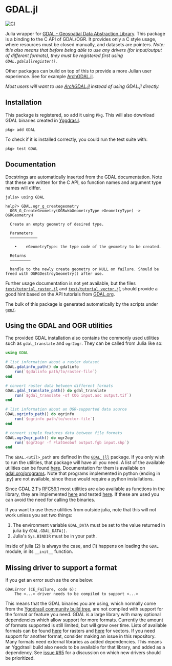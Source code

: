 # GDAL.jl
[![CI](https://github.com/JuliaGeo/GDAL.jl/workflows/CI/badge.svg)](https://github.com/JuliaGeo/GDAL.jl/actions?query=workflow%3ACI)

Julia wrapper for [GDAL - Geospatial Data Abstraction Library](http://gdal.org/). This
package is a binding to the C API of GDAL/OGR. It provides only a C style usage, where
resources must be closed manually, and datasets are pointers. *Note: this also means that
before being able to use any drivers (for input/output of different formats), they must be
registered first using `GDAL.gdalallregister()`.*

Other packages can build on top of this to provide a more Julian user experience. See for
example [ArchGDAL.jl](https://github.com/yeesian/ArchGDAL.jl).

*Most users will want to use [ArchGDAL.jl](https://github.com/yeesian/ArchGDAL.jl) instead
of using GDAL.jl directly.*

## Installation
This package is registered, so add it using `Pkg`. This will also download GDAL binaries
created in [Yggdrasil](https://github.com/JuliaPackaging/Yggdrasil/tree/master/G/GDAL).
```
pkg> add GDAL
```
To check if it is installed correctly, you could run the test suite with:
```
pkg> test GDAL
```

## Documentation
Docstrings are automatically inserted from the GDAL documentation. Note that these are
written for the C API, so function names and argument type names will differ.
```
julia> using GDAL

help?> GDAL.ogr_g_creategeometry
  OGR_G_CreateGeometry(OGRwkbGeometryType eGeometryType) -> OGRGeometryH

  Create an empty geometry of desired type.

  Parameters
  ––––––––––––

    •    eGeometryType: the type code of the geometry to be created.

  Returns
  –––––––––

  handle to the newly create geometry or NULL on failure. Should be freed with OGRGDestroyGeometry() after use.
```

Further usage documentation is not yet available, but the files
[`test/tutorial_raster.jl`](https://github.com/JuliaGeo/GDAL.jl/blob/master/test/tutorial_raster.jl)
and
[`test/tutorial_vector.jl`](https://github.com/JuliaGeo/GDAL.jl/blob/master/test/tutorial_vector.jl)
should provide a good hint based on the API tutorials from [GDAL.org](http://gdal.org/).

The bulk of this package is generated automatically by the scripts under
[`gen/`](https://github.com/JuliaGeo/GDAL.jl/tree/master/gen).

## Using the GDAL and OGR utilities

The provided GDAL installation also contains the commonly used utilities such as
`gdal_translate` and `ogr2ogr`. They can be called from Julia like so:
```julia
using GDAL

# list information about a raster dataset
GDAL.gdalinfo_path() do gdalinfo
    run(`$gdalinfo path/to/raster-file`)
end

# convert raster data between different formats
GDAL.gdal_translate_path() do gdal_translate
    run(`$gdal_translate -of COG input.asc output.tif`)
end

# list information about an OGR-supported data source
GDAL.ogrinfo_path() do ogrinfo
    run(`$ogrinfo path/to/vector-file`)
end

# convert simple features data between file formats
GDAL.ogr2ogr_path() do ogr2ogr
    run(`$ogr2ogr -f FlatGeobuf output.fgb input.shp`)
end
```

The `GDAL.<util>_path` are defined in the
[`GDAL_jll`](https://github.com/JuliaBinaryWrappers/GDAL_jll.jl) package. If you only wish
to run the utilities, that package will have all you need. A list of the available utilities
can be found [here](https://github.com/JuliaBinaryWrappers/GDAL_jll.jl#products).
Documentation for them is available on
[gdal.org/programs](https://gdal.org/programs/index.html). Note that programs implemented in
python (ending in .py) are not available, since those would require a python installations.

Since GDAL 2.1's [RFC59.1](https://trac.osgeo.org/gdal/wiki/rfc59.1_utilities_as_a_library)
most utilities are also available as functions in the library, they are implemented
[here](https://github.com/JuliaGeo/GDAL.jl/blob/master/src/gdal_utils.jl) and tested
[here](https://github.com/JuliaGeo/GDAL.jl/blob/master/test/gdal_utils.jl). If these are
used you can avoid the need for calling the binaries.

If you want to use these utilities from outside julia, note that this will not work unless
you set two things:
1. The environment variable `GDAL_DATA` must be set to the value returned in julia by
   `GDAL.GDAL_DATA[]`.
2. Julia's `Sys.BINDIR` must be in your path.

Inside of julia (2) is always the case, and (1) happens on loading the `GDAL` module, in its
`__init__` function.

## Missing driver to support a format

If you get an error such as the one below:
```
GDALError (CE_Failure, code 6):
    The <...> driver needs to be compiled to support <...>
```

This means that the GDAL binaries you are using, which normally come from the [Yggdrasil
community build tree](https://github.com/JuliaPackaging/Yggdrasil/tree/master/G/GDAL), are
not compiled with support for the format or feature you need. GDAL is a large library with
many optional dependencies which allow support for more formats. Currently the amount of
formats supported is still limited, but will grow over time. Lists of available formats can
be found [here](https://gdal.org/drivers/raster/index.html) for rasters and
[here](https://gdal.org/drivers/vector/index.html) for vectors. If you need support for
another format, consider making an issue in this repository. Many formats need external
libraries as added dependencies. This means an Yggdrasil build also needs to be available
for that library, and added as a dependency. See [issue
#65](https://github.com/JuliaGeo/GDAL.jl/issues/65) for a discussion on which new drivers
should be prioritized.
